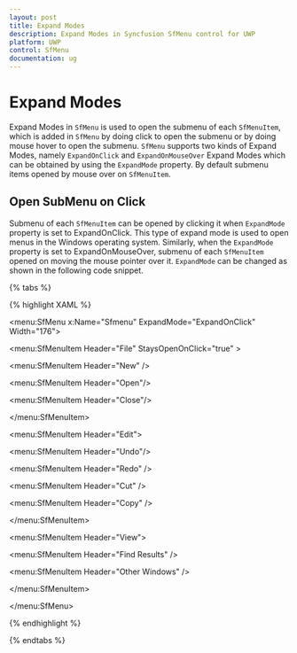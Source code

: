 ```yaml
---
layout: post
title: Expand Modes
description: Expand Modes in Syncfusion SfMenu control for UWP
platform: UWP
control: SfMenu
documentation: ug
--- 
```


# Expand Modes

Expand Modes in `SfMenu` is used to open the submenu of each `SfMenuItem`, which is added in `SfMenu` by doing click to open the submenu or by doing mouse hover to open the submenu. `SfMenu` supports two kinds of Expand Modes, namely `ExpandOnClick` and `ExpandOnMouseOver` Expand Modes which can be obtained by using the `ExpandMode` property. By default submenu items opened by mouse over on `SfMenuItem`.

## Open SubMenu on Click

Submenu of each `SfMenuItem` can be opened by clicking it when `ExpandMode` property is set to ExpandOnClick. This type of expand mode is used to open menus in the Windows operating system. Similarly, when the `ExpandMode` property is set to ExpandOnMouseOver, submenu of each `SfMenuItem` opened on moving the mouse pointer over it. `ExpandMode` can be changed as shown in the following code snippet.

{% tabs %}

{% highlight XAML %}

<menu:SfMenu  x:Name="Sfmenu"  ExpandMode="ExpandOnClick" Width="176">

<menu:SfMenuItem Header="File" StaysOpenOnClick="true" >

<menu:SfMenuItem  Header="New" />

<menu:SfMenuItem  Header="Open"/>

<menu:SfMenuItem Header="Close"/>

</menu:SfMenuItem>

<menu:SfMenuItem Header="Edit">

<menu:SfMenuItem Header="Undo"/>

<menu:SfMenuItem Header="Redo" />

<menu:SfMenuItem Header="Cut" />

<menu:SfMenuItem Header="Copy" />

</menu:SfMenuItem>

<menu:SfMenuItem Header="View">

<menu:SfMenuItem Header="Find Results" />

<menu:SfMenuItem Header="Other Windows" />

</menu:SfMenuItem> 

</menu:SfMenu>

{% endhighlight %}

{% endtabs %}

